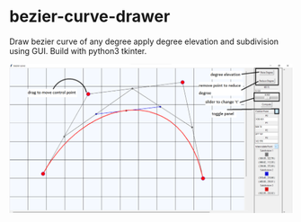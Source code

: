 # bezier-curve-drawer
Draw bezier curve of any degree apply degree elevation and subdivision using GUI. Build with python3 tkinter.

<img src="https://github.com/ankit-4129/bezier-curve-drawer/blob/main/bezier_curve.png" alt="demo">


